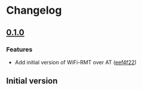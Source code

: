 # Changelog

## [0.1.0](https://github.com/espressif/esp-wifi-remote/commits/wifi_rmt_at-v0.1.0)

### Features

- Add initial version of WiFi-RMT over AT ([eef4f22](https://github.com/espressif/esp-wifi-remote/commit/eef4f22))

## Initial version

